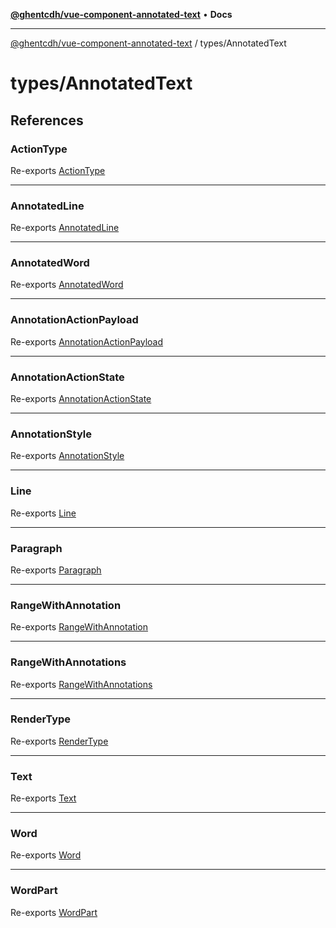 [**@ghentcdh/vue-component-annotated-text**](../../README.md) • **Docs**

***

[@ghentcdh/vue-component-annotated-text](../../modules.md) / types/AnnotatedText

# types/AnnotatedText

## References

### ActionType

Re-exports [ActionType](type-aliases/ActionType.md)

***

### AnnotatedLine

Re-exports [AnnotatedLine](interfaces/AnnotatedLine.md)

***

### AnnotatedWord

Re-exports [AnnotatedWord](interfaces/AnnotatedWord.md)

***

### AnnotationActionPayload

Re-exports [AnnotationActionPayload](interfaces/AnnotationActionPayload.md)

***

### AnnotationActionState

Re-exports [AnnotationActionState](interfaces/AnnotationActionState.md)

***

### AnnotationStyle

Re-exports [AnnotationStyle](interfaces/AnnotationStyle.md)

***

### Line

Re-exports [Line](interfaces/Line.md)

***

### Paragraph

Re-exports [Paragraph](interfaces/Paragraph.md)

***

### RangeWithAnnotation

Re-exports [RangeWithAnnotation](type-aliases/RangeWithAnnotation.md)

***

### RangeWithAnnotations

Re-exports [RangeWithAnnotations](type-aliases/RangeWithAnnotations.md)

***

### RenderType

Re-exports [RenderType](type-aliases/RenderType.md)

***

### Text

Re-exports [Text](interfaces/Text.md)

***

### Word

Re-exports [Word](interfaces/Word.md)

***

### WordPart

Re-exports [WordPart](interfaces/WordPart.md)
